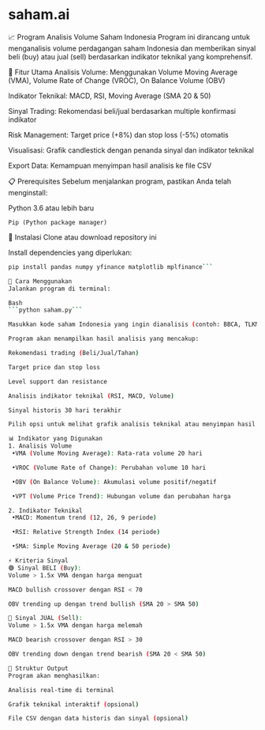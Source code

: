 # saham.ai
📈 Program Analisis Volume Saham Indonesia
Program ini dirancang untuk menganalisis volume perdagangan saham Indonesia dan memberikan sinyal beli (buy) atau jual (sell) berdasarkan indikator teknikal yang komprehensif.

🚀 Fitur Utama
Analisis Volume: Menggunakan Volume Moving Average (VMA), Volume Rate of Change (VROC), On Balance Volume (OBV)

Indikator Teknikal: MACD, RSI, Moving Average (SMA 20 & 50)

Sinyal Trading: Rekomendasi beli/jual berdasarkan multiple konfirmasi indikator

Risk Management: Target price (+8%) dan stop loss (-5%) otomatis

Visualisasi: Grafik candlestick dengan penanda sinyal dan indikator teknikal

Export Data: Kemampuan menyimpan hasil analisis ke file CSV

📋 Prerequisites
Sebelum menjalankan program, pastikan Anda telah menginstall:

Python 3.6 atau lebih baru

```Pip (Python package manager)```

🔧 Instalasi
Clone atau download repository ini

Install dependencies yang diperlukan:

```bash
pip install pandas numpy yfinance matplotlib mplfinance```

🎯 Cara Menggunakan
Jalankan program di terminal:

Bash
```python saham.py```

Masukkan kode saham Indonesia yang ingin dianalisis (contoh: BBCA, TLKM, BBRI)

Program akan menampilkan hasil analisis yang mencakup:

Rekomendasi trading (Beli/Jual/Tahan)

Target price dan stop loss

Level support dan resistance

Analisis indikator teknikal (RSI, MACD, Volume)

Sinyal historis 30 hari terakhir

Pilih opsi untuk melihat grafik analisis teknikal atau menyimpan hasil ke CSV

📊 Indikator yang Digunakan
1. Analisis Volume
 •VMA (Volume Moving Average): Rata-rata volume 20 hari

 •VROC (Volume Rate of Change): Perubahan volume 10 hari

 •OBV (On Balance Volume): Akumulasi volume positif/negatif

 •VPT (Volume Price Trend): Hubungan volume dan perubahan harga

2. Indikator Teknikal
 •MACD: Momentum trend (12, 26, 9 periode)

 •RSI: Relative Strength Index (14 periode)

 •SMA: Simple Moving Average (20 & 50 periode)

⚡ Kriteria Sinyal
🟢 Sinyal BELI (Buy):
Volume > 1.5x VMA dengan harga menguat

MACD bullish crossover dengan RSI < 70

OBV trending up dengan trend bullish (SMA 20 > SMA 50)

🔴 Sinyal JUAL (Sell):
Volume > 1.5x VMA dengan harga melemah

MACD bearish crossover dengan RSI > 30

OBV trending down dengan trend bearish (SMA 20 < SMA 50)

📁 Struktur Output
Program akan menghasilkan:

Analisis real-time di terminal

Grafik teknikal interaktif (opsional)

File CSV dengan data historis dan sinyal (opsional)
